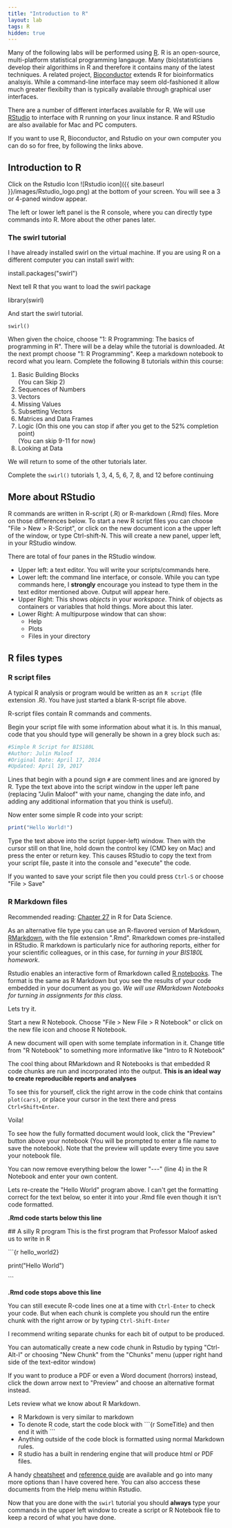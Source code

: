 ```yaml
---
title: "Introduction to R"
layout: lab
tags: R
hidden: true
---
```





Many of the following labs will be performed using [R](http://www.r-project.org/).  R is an open-source, multi-platform statistical programming langauge.  Many (bio)statisticians develop their algorithims in R and therefore it contains many of the latest techniques.  A related project, [Bioconductor](http://www.bioconductor.org/) extends R for bioinformatics analsyis.  While a command-line interface may seem old-fashioned it allow much greater flexibilty than is typically available through graphical user interfaces.

There are a number of different interfaces available for R.  We will use [RStudio](http://www.rstudio.com/ide/) to interface with R running on your linux instance.  R and RStudio are also available for Mac and PC computers.

If you want to use R, Bioconductor, and Rstudio on your own computer you can do so for free, by following the links above.

## Introduction to R
Click on the Rstudio Icon ![Rstudio icon]({{ site.baseurl }}/images/Rstudio_logo.png) at the bottom of your screen.
You will see a 3 or 4-paned window appear.

The left or lower left panel is the R console, where you can directly type commands into R.  More about the other panes later.

### The swirl tutorial

I have already installed swirl on the virtual machine.  If you are using R on a different computer you can install swirl with:

  install.packages("swirl")

Next tell R that you want to load the swirl package

  library(swirl)

And start the swirl tutorial.

    swirl()

When given the choice, choose "1: R Programming: The basics of programming in R".  There will be a delay while the tutorial is downloaded.  At the next prompt choose "1: R Programming".  Keep a markdown notebook to record what you learn.  Complete the following 8 tutorials within this course:

1) Basic Building Blocks  
(You can Skip 2)  
3) Sequences of Numbers  
4) Vectors  
5) Missing Values  
6) Subsetting Vectors  
7) Matrices and Data Frames  
8) Logic (On this one you can stop if after you get to the 52% completion point)  
(You can skip 9-11 for now)  
12) Looking at Data   

We will return to some of the other tutorials later.

Complete the `swirl()` tutorials 1, 3, 4, 5, 6, 7, 8, and 12 before continuing

## More about RStudio

R commands are written in R-script (.R) or R-markdown (.Rmd) files.  More on those differences below. To start a new R script files you can choose "File > New > R-Script", or click on the new document icon a the upper left of the window, or type Ctrl-shift-N.  This will create a new panel, upper left, in your RStudio window.

There are total of four panes in the RStudio window.

* Upper left: a text editor.  You will write your scripts/commands here.
* Lower left: the command line interface, or console.  While you can type commands here, I **strongly** encourage you instead to type them in the text editor mentioned above.  Output will appear here.
* Upper Right: This shows *objects* in your *workspace*.  Think of objects as containers or variables that hold things.  More about this later.
* Lower Right: A multipurpose window that can show:
  * Help
  * Plots
  * Files in your directory

## R files types

### R script files

A typical R analysis or program would be written as an `R script` (file extension .R).  You have just started a blank R-script file above.

R-script files contain R commands and comments.

Begin your script file with some information about what it is.
In this manual, code that you should type will generally be shown in a grey block such as:


```r
#Simple R Script for BIS180L
#Author: Julin Maloof
#Original Date: April 17, 2014
#Updated: April 19, 2017
```
Lines that begin with a pound sign `#` are comment lines and are ignored by R.  Type the text above into the script window in the upper left pane (replacing "Julin Maloof" with your name, changing the date info, and adding any additional information that you think is useful).

Now enter some simple R code into your script:

```r
print("Hello World!")
```
Type the text above into the script (upper-left) window.  Then with the cursor still on that line, hold down the control key (CMD key on Mac) and press the enter or return key.  This causes RStudio to copy the text from your script file, paste it into the console and "execute" the code.

If you wanted to save your script file then you could press `Ctrl-S` or choose "File > Save"

### R Markdown files

Recommended reading: [Chapter 27](http://r4ds.had.co.nz/r-markdown.html) in R for Data Science.

As an alternative file type you can use an R-flavored version of Markdown, [RMarkdown](http://rmarkdown.rstudio.com/), with the file extension ".Rmd".  Rmarkdown comes pre-installed in RStudio.  R markdown is particularly nice for authoring reports, either for your scientific colleagues, or in this case, for _turning in your BIS180L homework_.

Rstudio enables an interactive form of Rmarkdown called [R notebooks](http://rmarkdown.rstudio.com/r_notebooks.html).  The format is the same as R Markdown but you see the results of your code embedded in your document as you go.  _We will use RMarkdown Notebooks for turning in assignments for this class._

Lets try it.

Start a new R Notebook.  Choose "File > New File > R Notebook" or click on the new file icon and choose R Notebook.

A new document will open with some template information in it.  Change title from "R Notebook" to something more informative like "Intro to R Notebook"

The cool thing about RMarkdown and R Notebooks is that embedded R code chunks are run and incorporated into the output.  **This is an ideal way to create reproducible reports and analyses**

To see this for yourself, click the right arrow in the code chink that contains `plot(cars)`, or place your cursor in the text there and press `Ctrl+Shift+Enter`.

Voila!

To see how the fully formatted document would look, click the "Preview" button above your notebook (You will be prompted to enter a file name to save the notebook). Note that the preview will update every time you save your notebook file.

You can now remove everything below the lower "---" (line 4) in the R Notebook and enter your own content.

Lets re-create the "Hello World" program above. I can't get the formatting correct for the text below, so enter it into your .Rmd file even though it isn't code formatted.

__.Rmd code starts below this line__

\## A silly R program
This is the first program that Professor Maloof asked us to write in R

\`\`\`{r hello_world2}

print("Hello World")

\`\`\`

__.Rmd code stops above this line__

You can still execute R-code lines one at a time with `Ctrl-Enter` to check your code.  But when each chunk is complete you should run the entire chunk with the right arrow or by typing `Ctrl-Shift-Enter`

I recommend writing separate chunks for each bit of output to be produced.

You can automatically create a new code chunk in Rstudio by typing "Ctrl-Alt-I" or choosing "New Chunk" from the "Chunks" menu (upper right hand side of the text-editor window)

If you want to produce a PDF or even a Word document (horrors) instead, click the down arrow next to "Preview" and choose an alternative format instead.

Lets review what we know about R Markdown.

* R Markdown is very similar to markdown
* To denote R code, start the code block with \`\`\`{r SomeTitle} and then end it with \`\`\`
* Anything outside of the code block is formatted using normal Markdown rules.
* R studio has a built in rendering engine that will produce html or PDF files.

A handy [cheatsheet](https://www.rstudio.com/wp-content/uploads/2016/03/rmarkdown-cheatsheet-2.0.pdf) and [reference guide](https://www.rstudio.com/wp-content/uploads/2015/03/rmarkdown-reference.pdf) are available and go into many more options than I have covered here.  You can also acccess these documents from the Help menu within Rstudio.

Now that you are done with the `swirl` tutorial you should **always** type your commands in the upper left window to create a script or R Notebook file to keep a record of what you have done.


